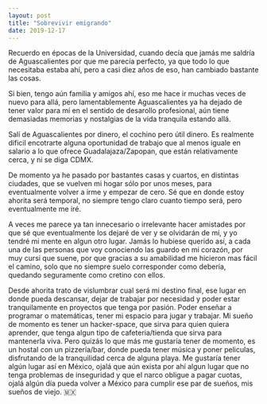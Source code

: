 ```yaml
---
layout: post
title: "Sobrevivir emigrando"
date: 2019-12-17
---
```


Recuerdo en épocas de la Universidad, cuando decía que jamás me saldría de Aguascalientes por que me parecía perfecto, ya que todo lo que necesitaba estaba ahí, pero a casi diez años de eso, han cambiado bastante las cosas.

Si bien, tengo aún familia y amigos ahí, eso me hace ir muchas veces de nuevo para allá, pero lamentablemente Aguascalientes ya ha dejado de tener valor para mí en el sentido de desarollo profesional, aún tiene demasiadas memorias y nostalgias de la vida tranquila estando allá. 

Salí de Aguascalientes por dinero, el cochino pero útil dinero. Es realmente dificil encotrarte alguna oportunidad de trabajo que al menos iguale en salario a lo que ofrece Guadalajaza/Zapopan, que están relativamente cerca, y ni se diga CDMX.

De momento ya he pasado por bastantes casas y cuartos, en distintas ciudades, que se vuelven mi hogar sólo por unos meses, para eventualmente volver a irme y empezar de cero. Sé que en donde estoy ahorita será temporal, no siempre tengo claro cuanto tiempo será, pero eventualmente me iré. 

A veces me parece ya tan innecesario o irrelevante hacer amistades por que sé que eventualmente los dejaré de ver y se olvidarán de mí, y yo tendré mi mente en algun otro lugar. Jamás lo hubiese querido así, a cada una de las personas que voy conociendo las guardo en mi corazón, por muy cursi que suene, por que gracias a su amabilidad me hicieron mas fácil el camino, solo que no siempre suelo corresponder como debería, quedando seguramente como cretino con ellos.

Desde ahorita trato de vislumbrar cual será mi destino final, ese lugar en donde pueda descansar, dejar de trabajar por necesidad y poder estar tranquilamente en proyectos que tenga por pasión. Poder enseñar a programar o matemáticas, tener mi espacio para jugar y trabajar. Mi sueño de momento es tener un hacker-space, que sirva para quien quiera aprender, que tenga algun tipo de cafeteria/tienda que sirva para mantenerla viva. Pero quizás lo que más me gustaría tener de momento, es un hostal con un pizzería/bar, donde pueda tener música y poner peliculas, disfrutando de la tranquilidad cerca de alguna playa. Me gustaría tener algún lugar así en México, ojalá que aún exista por ahí algun lugar que no tenga problemas de inseguridad y que el narco obligue a pagar cuotas, ojalá algún día pueda volver a México para cumplir ese par de sueños, mis sueños de viejo. :mexico: